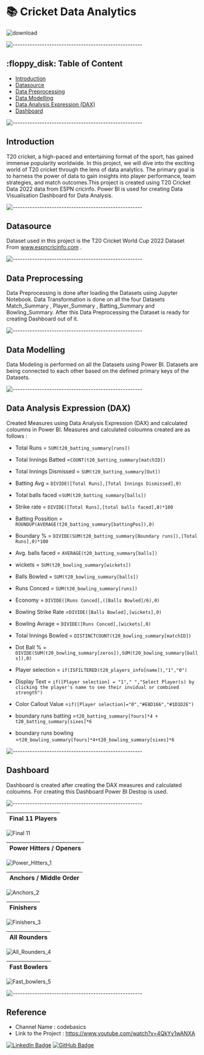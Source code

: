 # 📚 Cricket Data Analytics

![download](https://github.com/NizaafDabir/Cricket_Data_Analytics/assets/110449627/0be05e0b-2d15-4639-ba48-d13cf1b3c8d4)

![-----------------------------------------------------](https://raw.githubusercontent.com/andreasbm/readme/master/assets/lines/rainbow.png)

<h2> :floppy_disk: Table of Content</h2>

  - [Introduction](https://github.com/NizaafDabir/Cricket_Data_Analytics/edit/main/README.md#-introduction)
  - [Datasource](https://github.com/NizaafDabir/Cricket_Data_Analytics/edit/main/README.md#-datasource-)
  - [Data Preprocessing](https://github.com/NizaafDabir/Cricket_Data_Analytics/edit/main/README.md#-data-preprocessing-)
  - [Data Modelling](https://github.com/NizaafDabir/Cricket_Data_Analytics/edit/main/README.md#-data-modelling-)
  - [Data Analysis Expression (DAX)](https://github.com/NizaafDabir/Cricket_Data_Analytics/edit/main/README.md#-data-analysis-expression-dax-)
  - [Dashboard](https://github.com/NizaafDabir/Cricket_Data_Analytics/edit/main/README.md#-dashboard-)

![-----------------------------------------------------](https://raw.githubusercontent.com/andreasbm/readme/master/assets/lines/rainbow.png)

## Introduction

T20 cricket, a high-paced and entertaining format of the sport, has gained immense popularity worldwide. In this project, we will dive into the exciting world of T20 cricket through the lens of data analytics. The primary goal is to harness the power of data to gain insights into player performance, team strategies, and match outcomes.This project is created using T20 Cricket Data 2022 data from ESPN cricinfo. Power BI is used for creating Data Visualisation Dashboard for Data Analysis.

![-----------------------------------------------------](https://raw.githubusercontent.com/andreasbm/readme/master/assets/lines/rainbow.png)

## Datasource

Dataset used in this project is the T20 Cricket World Cup 2022 Dataset From www.espncricinfo.com .

![-----------------------------------------------------](https://raw.githubusercontent.com/andreasbm/readme/master/assets/lines/rainbow.png)

## Data Preprocessing
Data Preprocessing is done after loading the Datasets using Jupyter Notebook. Data Transformation is done on all the four Datasets Match_Summary , Player_Summary , Batting_Summary and Bowling_Summary. After this Data Preprocessing the Dataset is ready for creating Dashboard out of it.

![-----------------------------------------------------](https://raw.githubusercontent.com/andreasbm/readme/master/assets/lines/rainbow.png)

## Data Modelling

Data Modeling is performed on all the Datasets using Power BI. Datasets are being connected to each other based on the defined primary keys of the Datasets.

![-----------------------------------------------------](https://raw.githubusercontent.com/andreasbm/readme/master/assets/lines/rainbow.png)

## Data Analysis Expression (DAX)
Created Measures using Data Analysis Expression (DAX) and calculated coloumns in Power BI. Measures and calculated coloumns created are as follows :

- Total Runs = `SUM(t20_batting_summary[runs])`

- Total Innings Batted =`COUNT(t20_batting_summary[matchID])`

- Total Innings Dismissed = `SUM(t20_batting_summary[Out])`

- Batting Avg = `DIVIDE([Total Runs],[Total Innings Dismissed],0)`

- Total balls faced =`SUM(t20_batting_summary[balls])`

- Strike rate = `DIVIDE([Total Runs],[total balls faced],0)*100`

- Batting Possition = `ROUNDUP(AVERAGE(t20_batting_summary[battingPos]),0)`

- Boundary % = `DIVIDE(SUM(t20_batting_summary[Boundary runs]),[Total Runs],0)*100`

- Avg. balls faced = `AVERAGE(t20_batting_summary[balls])`

- wickets = `SUM(t20_bowling_summary[wickets])`

- Balls Bowled = `SUM(t20_bowling_summary[balls])`

- Runs Conced = `SUM(t20_bowling_summary[runs])`

- Economy = `DIVIDE([Runs Conced],([Balls Bowled]/6),0)`

- Bowling Strike Rate =`DIVIDE([Balls Bowled],[wickets],0)`

- Bowling Avrage = `DIVIDE([Runs Conced],[wickets],0)`

- Total Innings Bowled = `DISTINCTCOUNT(t20_bowling_summary[matchID])`

- Dot Ball % =` DIVIDE(SUM(t20_bowling_summary[zeros]),SUM(t20_bowling_summary[balls]),0)`

- Player selection = `if(ISFILTERED(t20_players_info[name]),"1","0")`

- Display Text = `if([Player selection] = "1"," ","Select Player(s) by clicking the player's name to see their invidual or combined strength")`

- Color Callout Value =`if([Player selection]="0","#E8D166","#1D1D2E")`

- boundary runs batting =`t20_batting_summary[fours]*4 + t20_batting_summary[sixes]*6`

- boundary runs bowling =`t20_bowling_summary[fours]*4+t20_bowling_summary[sixes]*6`

![-----------------------------------------------------](https://raw.githubusercontent.com/andreasbm/readme/master/assets/lines/rainbow.png)

## Dashboard

Dashboard is created after creating the DAX measures and calculated coloumns. For creating this Dashboard Power BI Destop is used.

![-----------------------------------------------------](https://raw.githubusercontent.com/andreasbm/readme/master/assets/lines/rainbow.png)

| Final 11 Players |
| --------------- |
![Final 11](https://github.com/NizaafDabir/Cricket_Data_Analytics/assets/110449627/34838d2f-283d-4834-88a9-e8f5a583cbf6)

| Power Hitters / Openers |
| --------------- |
![Power_Hitters_1](https://github.com/NizaafDabir/Cricket_Data_Analytics/assets/110449627/b2e6eeab-7e7f-4711-bff9-469f09499873)

| Anchors / Middle Order |
| --------------- |
![Anchors_2](https://github.com/NizaafDabir/Cricket_Data_Analytics/assets/110449627/db61aa6a-4a81-4b75-b8d0-e566787794d3)

| Finishers |
| --------------- |
![Finishers_3](https://github.com/NizaafDabir/Cricket_Data_Analytics/assets/110449627/3dc57f36-28a7-4f11-aa0c-2d278ba1e4c7)

| All Rounders |
| --------------- |
![All_Rounders_4](https://github.com/NizaafDabir/Cricket_Data_Analytics/assets/110449627/8a6fa4aa-25c9-44a7-bace-fdf360ac71cd)

| Fast Bowlers |
| --------------- |
![Fast_bowlers_5](https://github.com/NizaafDabir/Cricket_Data_Analytics/assets/110449627/7cdff3bc-6e4e-4eba-ba7e-0f06babbdccf)

![-----------------------------------------------------](https://raw.githubusercontent.com/andreasbm/readme/master/assets/lines/rainbow.png)

## Reference

* Channel Name : codebasics
* Link to the Project : https://www.youtube.com/watch?v=4QkYy1wANXA

[![LinkedIn Badge](https://img.shields.io/badge/LinkedIn-0077B5?style=for-the-badge&logo=linkedin&logoColor=white)](https://www.linkedin.com/in/nizaaf-dabir-524596203/)
[![GitHub Badge](https://img.shields.io/badge/GitHub-100000?style=for-the-badge&logo=github&logoColor=white)](https://github.com/NizaafDabir)
